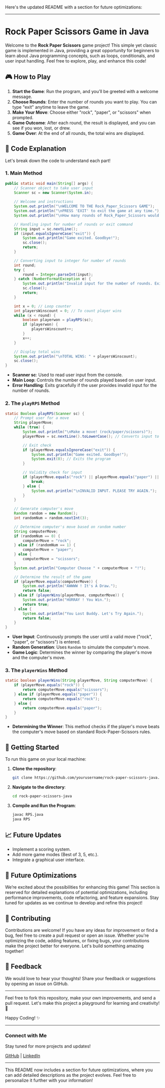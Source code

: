Here's the updated README with a section for future optimizations:

---

# Rock Paper Scissors Game in Java

Welcome to the **Rock Paper Scissors** game project! This simple yet classic game is implemented in Java, providing a great opportunity for beginners to learn about Java programming concepts, such as loops, conditionals, and user input handling. Feel free to explore, play, and enhance this code!

## 🎮 How to Play

1. **Start the Game**: Run the program, and you’ll be greeted with a welcome message.
2. **Choose Rounds**: Enter the number of rounds you want to play. You can type "exit" anytime to leave the game.
3. **Make Your Move**: Choose either "rock", "paper", or "scissors" when prompted.
4. **Game Outcome**: After each round, the result is displayed, and you can see if you won, lost, or drew.
5. **Game Over**: At the end of all rounds, the total wins are displayed.

## 📝 Code Explanation

Let's break down the code to understand each part!

### 1. **Main Method**

```java
public static void main(String[] args) {
    // Scanner object to take user input
    Scanner sc = new Scanner(System.in);
    
    // Welcome and instructions
    System.out.println("\nWELCOME TO THE Rock_Paper_Scissors GAME");
    System.out.println("\nPRESS 'EXIT' to exit the game at any time.");
    System.out.println("\nHow many rounds of Rock_Paper_Scissors would you like to play?");

    // Handling input for number of rounds or exit command
    String input = sc.nextLine();
    if (input.equalsIgnoreCase("exit")) {
        System.out.println("Game exited. Goodbye!");
        sc.close();
        return;
    }

    // Converting input to integer for number of rounds
    int round;
    try {
        round = Integer.parseInt(input);
    } catch (NumberFormatException e) {
        System.out.println("Invalid input for the number of rounds. Exiting game.");
        sc.close();
        return;
    }

    int x = 0; // Loop counter
    int playersWinscount = 0; // To count player wins
    while (x < round) {
        boolean playerwon = playRPS(sc);
        if (playerwon) {
            playersWinscount++;
        }
        x++;
    }

    // Display total wins
    System.out.println("\nTOTAL WINS: " + playersWinscount);
    sc.close();
}
```

- **Scanner sc**: Used to read user input from the console.
- **Main Loop**: Controls the number of rounds played based on user input.
- **Error Handling**: Exits gracefully if the user provides invalid input for the number of rounds.

### 2. **The `playRPS` Method**

```java
static Boolean playRPS(Scanner sc) {
    // Prompt user for a move
    String playerMove;
    while (true) {
        System.out.println("\nMake a move! (rock/paper/scissors)");
        playerMove = sc.nextLine().toLowerCase(); // Converts input to lowercase for consistency

        // Exit check
        if (playerMove.equalsIgnoreCase("exit")) {
            System.out.println("Game exited. Goodbye!");
            System.exit(0); // Exits the program
        }

        // Validity check for input
        if (playerMove.equals("rock") || playerMove.equals("paper") || playerMove.equals("scissors")) {
            break;
        } else {
            System.out.println("\nINVALID INPUT. PLEASE TRY AGAIN.");
        }
    }

    // Generate computer's move
    Random random = new Random();
    int randomNum = random.nextInt(3);

    // Determine computer's move based on random number
    String computerMove;
    if (randomNum == 0) {
        computerMove = "rock";
    } else if (randomNum == 1) {
        computerMove = "paper";
    } else {
        computerMove = "scissors";
    }
    System.out.println("Computer Choose " + computerMove + "!");

    // Determine the result of the game
    if (playerMove.equals(computerMove)) {
        System.out.println("AWWWW ! It's A Draw.");
        return false;
    } else if (playerWins(playerMove, computerMove)) {
        System.out.println("HURRAY ! You Win.");
        return true;
    } else {
        System.out.println("You Lost Buddy. Let's Try Again.");
        return false;
    }
}
```

- **User Input**: Continuously prompts the user until a valid move ("rock", "paper", or "scissors") is entered.
- **Random Generation**: Uses `Random` to simulate the computer's move.
- **Game Logic**: Determines the winner by comparing the player's move and the computer's move.

### 3. **The `playerWins` Method**

```java
static boolean playerWins(String playerMove, String computerMove) {
    if (playerMove.equals("rock")) {
        return computerMove.equals("scissors");
    } else if (playerMove.equals("paper")) {
        return computerMove.equals("rock");
    } else {
        return computerMove.equals("paper");
    }
}
```

- **Determining the Winner**: This method checks if the player's move beats the computer's move based on standard Rock-Paper-Scissors rules.

## 🚀 Getting Started

To run this game on your local machine:

1. **Clone the repository**: 
   ```bash
   git clone https://github.com/yourusername/rock-paper-scissors-java.git
   ```
2. **Navigate to the directory**:
   ```bash
   cd rock-paper-scissors-java
   ```
3. **Compile and Run the Program**:
   ```bash
   javac RPS.java
   java RPS
   ```

## 📈 Future Updates

- Implement a scoring system.
- Add more game modes (Best of 3, 5, etc.).
- Integrate a graphical user interface.

## 🚀 Future Optimizations

We’re excited about the possibilities for enhancing this game! This section is reserved for detailed explanations of potential optimizations, including performance improvements, code refactoring, and feature expansions. Stay tuned for updates as we continue to develop and refine this project!

## 🤝 Contributing

Contributions are welcome! If you have any ideas for improvement or find a bug, feel free to create a pull request or open an issue. Whether you're optimizing the code, adding features, or fixing bugs, your contributions make the project better for everyone. Let's build something amazing together!

## 📧 Feedback

We would love to hear your thoughts! Share your feedback or suggestions by opening an issue on GitHub.

---

Feel free to fork this repository, make your own improvements, and send a pull request. Let's make this project a playground for learning and creativity! 🚀

Happy Coding! ✨

---

### Connect with Me

Stay tuned for more projects and updates!

[GitHub](https://github.com/TechyDi) | [LinkedIn](https://shorturl.at/vlPLL)

---

This README now includes a section for future optimizations, where you can add detailed descriptions as the project evolves. Feel free to personalize it further with your information!